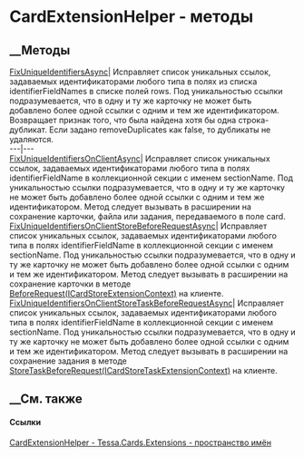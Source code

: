 # CardExtensionHelper - методы
##  __Методы
[FixUniqueIdentifiersAsync](M_Tessa_Cards_Extensions_CardExtensionHelper_FixUniqueIdentifiersAsync.htm)|
Исправляет список уникальных ссылок, задаваемых идентификаторами любого типа в
полях из списка identifierFieldNames в списке полей rows. Под уникальностью
ссылки подразумевается, что в одну и ту же карточку не может быть добавлено
более одной ссылки с одним и тем же идентификатором. Возвращает признак того,
что была найдена хотя бы одна строка-дубликат. Если задано removeDuplicates
как false, то дубликаты не удаляются.  
---|---  
[FixUniqueIdentifiersOnClientAsync](M_Tessa_Cards_Extensions_CardExtensionHelper_FixUniqueIdentifiersOnClientAsync.htm)|
Исправляет список уникальных ссылок, задаваемых идентификаторами любого типа в
полях identifierFieldName в коллекционной секции с именем sectionName. Под
уникальностью ссылки подразумевается, что в одну и ту же карточку не может
быть добавлено более одной ссылки с одним и тем же идентификатором. Метод
следует вызывать в расширении на сохранение карточки, файла или задания,
передаваемого в поле card.  
[FixUniqueIdentifiersOnClientStoreBeforeRequestAsync](M_Tessa_Cards_Extensions_CardExtensionHelper_FixUniqueIdentifiersOnClientStoreBeforeRequestAsync.htm)|
Исправляет список уникальных ссылок, задаваемых идентификаторами любого типа в
полях identifierFieldName в коллекционной секции с именем sectionName. Под
уникальностью ссылки подразумевается, что в одну и ту же карточку не может
быть добавлено более одной ссылки с одним и тем же идентификатором. Метод
следует вызывать в расширении на сохранение карточки в методе
[BeforeRequest(ICardStoreExtensionContext)](M_Tessa_Cards_Extensions_ICardStoreExtension_BeforeRequest.htm)
на клиенте.  
[FixUniqueIdentifiersOnClientStoreTaskBeforeRequestAsync](M_Tessa_Cards_Extensions_CardExtensionHelper_FixUniqueIdentifiersOnClientStoreTaskBeforeRequestAsync.htm)|
Исправляет список уникальных ссылок, задаваемых идентификаторами любого типа в
полях identifierFieldName в коллекционной секции с именем sectionName. Под
уникальностью ссылки подразумевается, что в одну и ту же карточку не может
быть добавлено более одной ссылки с одним и тем же идентификатором. Метод
следует вызывать в расширении на сохранение задания в методе
[StoreTaskBeforeRequest(ICardStoreTaskExtensionContext)](M_Tessa_Cards_Extensions_ICardStoreTaskExtension_StoreTaskBeforeRequest.htm)
на клиенте.  
## __См. также
#### Ссылки
[CardExtensionHelper - ](T_Tessa_Cards_Extensions_CardExtensionHelper.htm)
[Tessa.Cards.Extensions - пространство имён](N_Tessa_Cards_Extensions.htm)
